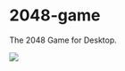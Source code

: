 # 2048-game

The 2048 Game for Desktop.

![](https://user-images.githubusercontent.com/4948323/132803668-322da172-f2d7-4715-98bd-523037027647.png)
